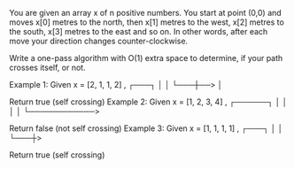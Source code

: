 You are given an array x of n positive numbers. You start at point (0,0) and moves x[0] metres to the north, then x[1] metres to the west, x[2] metres to the south, x[3] metres to the east and so on. In other words, after each move your direction changes counter-clockwise.

Write a one-pass algorithm with O(1) extra space to determine, if your path crosses itself, or not.

Example 1:
Given x = 
[2, 1, 1, 2]
,
┌───┐
│   │
└───┼──>
    │

Return true (self crossing)
Example 2:
Given x = 
[1, 2, 3, 4]
,
┌──────┐
│      │
│
│
└────────────>

Return false (not self crossing)
Example 3:
Given x = 
[1, 1, 1, 1]
,
┌───┐
│   │
└───┼>

Return true (self crossing)
